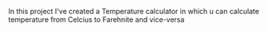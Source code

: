 In this project I've created a Temperature calculator in which u can calculate temperature from Celcius to Farehnite and vice-versa
